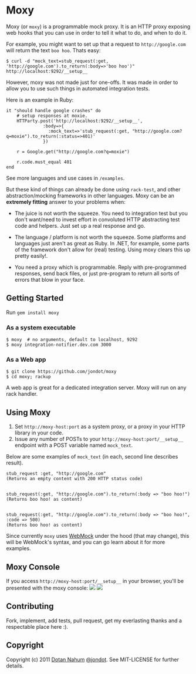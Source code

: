 # Moxy

Moxy (or `moxy`) is a programmable mock proxy. It is an HTTP proxy exposing web hooks that you can use in order to tell it what to do, and when to do it.

For example, you might want to set up that a request to `http://google.com` will return the text `boo hoo`. Thats easy:

    $ curl -d "mock_text=stub_request(:get, 'http://google.com').to_return(:body=>'boo hoo')" http://localhost:9292/__setup__ 

However, moxy was not made just for one-offs. It was made in order to allow you to use such things in automated integration tests.

Here is an example in Ruby:

	it "should handle google crashes" do
		# setup responses at moxie.
		HTTParty.post('http://localhost:9292/__setup__', 
		          :body=>{
		            :mock_text=>'stub_request(:get, "http://google.com?q=moxie").to_return(:status=>401)'
		          })

		r = Google.get("http://google.com?q=moxie")

		r.code.must_equal 401
	end

See more languages and use cases in `/examples`.  


But these kind of things can already be done using `rack-test`, and other abstraction/mocking frameworks in other languages. Moxy can be an **extremely fitting** answer to your problems when:

* The juice is not worth the squeeze. You need to integration test but you don't want/need to invest effort in convoluted HTTP abstracting test code and helpers. Just set up a real response and go.

* The language / platform is not worth the squeeze. Some platforms and languages just aren't as great as Ruby. In .NET, for example, some parts of the framework don't allow for (real) testing. Using moxy clears this up pretty easily!.

* You need a proxy which is programmable. Reply with pre-programmed responses, send back files, or just pre-program to return all sorts of errors that blow in your face.




## Getting Started

Run `gem install moxy`


### As a system executable

	$ moxy  # no arguments, default to localhost, 9292
	$ moxy integration-notifier.dev.com 3000 

### As a Web app

	$ git clone https://github.com/jondot/moxy
	$ cd moxy; rackup

A web app is great for a dedicated integration server. Moxy will run on any rack handler.



## Using Moxy

1. Set `http://moxy-host:port` as a system proxy, or a proxy in your HTTP library in your code.
2. Issue any number of POSTs to your `http://moxy-host:port/__setup__` endpoint with a POST variable named `mock_text`.

Below are some examples of `mock_text` (in each, second line describes result).

    stub_request :get, "http://google.com"
    (Returns an empty content with 200 HTTP status code)


    stub_request(:get, "http://google.com").to_return(:body => "boo hoo!")
    (Returns boo hoo! as content)


    stub_request(:get, "http://google.com").to_return(:body => "boo hoo!", :code => 500)
    (Returns boo hoo! as content)

Since currently `moxy` uses [WebMock](https://github.com/bblimke/webmock) under the hood (that may change), this will be WebMock's syntax, and you can go learn about it
for more examples.

## Moxy Console
If you access `http://moxy-host:port/__setup__` in your browser, you'll be presented with the moxy console:
![](https://github.com/jondot/moxy/tree/master/examples/console1.png)
![](https://github.com/jondot/moxy/tree/master/examples/console2.png)


## Contributing

Fork, implement, add tests, pull request, get my everlasting thanks and a respectable place here :).


## Copyright

Copyright (c) 2011 [Dotan Nahum](http://gplus.to/dotan) [@jondot](http://twitter.com/jondot). See MIT-LICENSE for further details.
